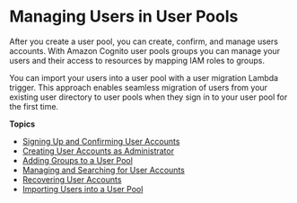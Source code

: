 # Managing Users in User Pools<a name="managing-users"></a>

After you create a user pool, you can create, confirm, and manage users accounts\. With Amazon Cognito user pools groups you can manage your users and their access to resources by mapping IAM roles to groups\.

You can import your users into a user pool with a user migration Lambda trigger\. This approach enables seamless migration of users from your existing user directory to user pools when they sign in to your user pool for the first time\.

**Topics**
+ [Signing Up and Confirming User Accounts](signing-up-users-in-your-app.md)
+ [Creating User Accounts as Administrator](how-to-create-user-accounts.md)
+ [Adding Groups to a User Pool](cognito-user-pools-user-groups.md)
+ [Managing and Searching for User Accounts](how-to-manage-user-accounts.md)
+ [Recovering User Accounts](how-to-recover-a-user-account.md)
+ [Importing Users into a User Pool](cognito-user-pools-import-users.md)